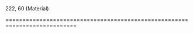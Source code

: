 <!--merge--><!--/merge-->
<!--default-->222, 60 (Material)<!--/default-->
===========================================================================
